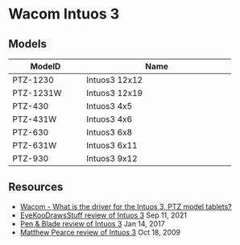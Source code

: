 # Wacom Intuos 3

## Models

<table><thead><tr><th width="131">ModelD</th><th width="279">Name</th></tr></thead><tbody><tr><td>PTZ-1230</td><td>Intuos3 12x12</td></tr><tr><td>PTZ-1231W</td><td>Intuos3 12x19</td></tr><tr><td>PTZ-430</td><td>Intuos3 4x5</td></tr><tr><td>PTZ-431W</td><td>Intuos3 4x6</td></tr><tr><td>PTZ-630</td><td>Intuos3 6x8</td></tr><tr><td>PTZ-631W</td><td>Intuos3 6x11</td></tr><tr><td>PTZ-930</td><td>Intuos3 9x12</td></tr></tbody></table>

##

## Resources

* [Wacom - What is the driver for the Intuos 3, PTZ model tablets?](https://support.wacom.com/hc/en-us/articles/1500006341302-What-is-the-driver-for-the-Intuos-3-PTZ-model-tablets-)&#x20;
* [EyeKooDrawsStuff review of Intuos 3](https://www.youtube.com/watch?v=oX1olkXab60) Sep 11, 2021
* [Pen & Blade review of Intuos 3](https://www.youtube.com/watch?v=yve0umU7ONQ) Jan 14, 2017
* [Matthew Pearce review of Intuos 3](https://www.youtube.com/watch?v=O\_tZqMrcprE) Oct 18, 2009
